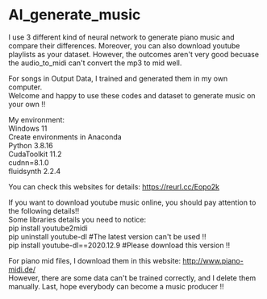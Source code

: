 # AI_generate_music  
I use 3 different kind of neural network to generate piano music and compare their differences. Moreover, you can also download youtube playlists as your dataset. However, the outcomes aren't very good becuase the audio_to_midi can't convert the mp3 to mid well.  

For songs in Output Data, I trained and generated them in my own computer.  
Welcome and happy to use these codes and dataset to generate music on your own !!  

My environment:  
Windows 11  
Create environments in Anaconda  
Python 3.8.16  
CudaToolkit 11.2  
cudnn=8.1.0  
fluidsynth 2.2.4  

You can check this websites for details: https://reurl.cc/Eopo2k
  
If you want to download youtube music online, you should pay attention to the following details!!  
Some libraries details you need to notice:  
pip install youtube2midi  
pip uninstall youtube-dl    #The latest version can't be used !!  
pip install youtube-dl==2020.12.9   #Please download this version !!  

For piano mid files, I download them in this website: http://www.piano-midi.de/  
However, there are some data can't be trained correctly, and I delete them manually.
Last, hope everybody can become a music producer !!
